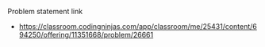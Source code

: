 Problem statement link

- https://classroom.codingninjas.com/app/classroom/me/25431/content/694250/offering/11351668/problem/26661
